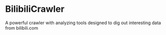 # BilibiliCrawler
A powerful crawler with analyzing tools designed to dig out interesting data from bilibili.com
